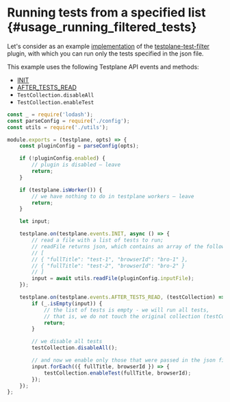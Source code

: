 # Running tests from a specified list {#usage_running_filtered_tests}

Let's consider as an example [implementation][testplane-test-filter-index] of the [testplane-test-filter][testplane-test-filter] plugin, with which you can run only the tests specified in the json file.

This example uses the following Testplane API events and methods:
* [INIT](../init.md)
* [AFTER_TESTS_READ](../after-tests-read.md)
* `TestCollection.disableAll`
* `TestCollection.enableTest`


```javascript
const _ = require('lodash');
const parseConfig = require('./config');
const utils = require('./utils');

module.exports = (testplane, opts) => {
    const pluginConfig = parseConfig(opts);

    if (!pluginConfig.enabled) {
        // plugin is disabled – leave
        return;
    }

    if (testplane.isWorker()) {
        // we have nothing to do in testplane workers – leave
        return;
    }

    let input;

    testplane.on(testplane.events.INIT, async () => {
        // read a file with a list of tests to run;
        // readFile returns json, which contains an array of the following type:
        // [
        // { "fullTitle": "test-1", "browserId": "bro-1" },
        // { "fullTitle": "test-2", "browserId": "bro-2" }
        // ]
        input = await utils.readFile(pluginConfig.inputFile);
    });

    testplane.on(testplane.events.AFTER_TESTS_READ, (testCollection) => {
        if (_.isEmpty(input)) {
            // the list of tests is empty - we will run all tests,
            // that is, we do not touch the original collection (testCollection) of tests
            return;
        }

        // we disable all tests
        testCollection.disableAll();

        // and now we enable only those that were passed in the json file
        input.forEach(({ fullTitle, browserId }) => {
            testCollection.enableTest(fullTitle, browserId);
        });
    });
};
```

[testplane-test-filter-index]: https://github.com/gemini-testing/testplane-test-filter/blob/master/lib/index.js
[testplane-test-filter]: https://github.com/gemini-testing/testplane-test-filter